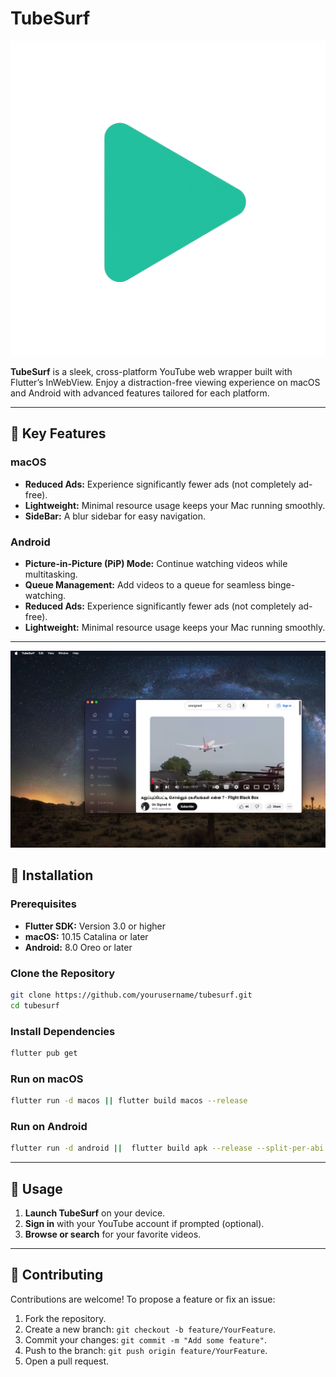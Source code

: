 # TubeSurf

![TubeSurf Logo](https://github.com/0x53656E7468696C/TubeSurf/blob/main/assets/Icon.png)

**TubeSurf** is a sleek, cross-platform YouTube web wrapper built with Flutter’s InWebView. Enjoy a distraction-free viewing experience on macOS and Android with advanced features tailored for each platform.

---

## 🌟 Key Features

### macOS

* **Reduced Ads:** Experience significantly fewer ads (not completely ad-free).
* **Lightweight:** Minimal resource usage keeps your Mac running smoothly.
* **SideBar:** A blur sidebar for easy navigation.


### Android

* **Picture-in-Picture (PiP) Mode:** Continue watching videos while multitasking.
* **Queue Management:** Add videos to a queue for seamless binge-watching.
* **Reduced Ads:** Experience significantly fewer ads (not completely ad-free).
* **Lightweight:** Minimal resource usage keeps your Mac running smoothly.

---


![ON MACOS](assets/scr.png)



## 🚀 Installation

### Prerequisites

* **Flutter SDK:** Version 3.0 or higher
* **macOS:** 10.15 Catalina or later
* **Android:** 8.0 Oreo or later

### Clone the Repository

```bash
git clone https://github.com/yourusername/tubesurf.git
cd tubesurf
```

### Install Dependencies

```bash
flutter pub get
```

### Run on macOS

```bash
flutter run -d macos || flutter build macos --release
```

### Run on Android

```bash
flutter run -d android ||  flutter build apk --release --split-per-abi
```

---

## 🎯 Usage

1. **Launch TubeSurf** on your device.
2. **Sign in** with your YouTube account if prompted (optional).
3. **Browse or search** for your favorite videos.

---

## 🤝 Contributing

Contributions are welcome! To propose a feature or fix an issue:

1. Fork the repository.
2. Create a new branch: `git checkout -b feature/YourFeature`.
3. Commit your changes: `git commit -m "Add some feature"`.
4. Push to the branch: `git push origin feature/YourFeature`.
5. Open a pull request.




